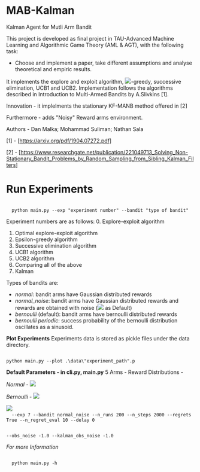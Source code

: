 # MAB-Kalman
Kalman Agent for Mutli Arm Bandit

This project is developed as final project in TAU-Advanced Machine Learning and Algorithmic Game Theory (AML & AGT),
with the following task:
- Choose and implement a paper, take different assumptions and analyse theoretical and empiric results.

It implements the explore and exploit algorithm, <img src="https://render.githubusercontent.com/render/math?math=$\epsilon$">-greedy, successive elimination, UCB1 and UCB2. 
Implementation follows the algorithms described in Introduction to Multi-Armed Bandits by A.Slivkins [1].

Innovation - 
it implelments the stationary KF-MANB method offered in [2]

Furthermore - adds "Noisy" Reward arms environment.

Authors - 
Dan Malka;
Mohammad Suliman;
Nathan Sala

[1] - [https://arxiv.org/pdf/1904.07272.pdf]

[2] - [https://www.researchgate.net/publication/221049713_Solving_Non-Stationary_Bandit_Problems_by_Random_Sampling_from_Sibling_Kalman_Filters]

# Run Experiments
<code>
  python main.py --exp "experiment number" --bandit "type of bandit"  
</code>
  
Experiment numbers are as follows: 
  0. Explore-exploit algorithm
  1. Optimal explore-exploit algorithm
  2. Epsilon-greedy algorithm
  3. Successive elimination algorithm
  4. UCB1 algorithm
  5. UCB2 algorithm
  6. Comparing all of the above
  7. Kalman

Types of bandits are:
- *normal*: bandit arms have Gaussian distributed rewards
- *normal_noise*: bandit arms have Gaussian distributed rewards and rewards are obtained with noise (<img src="https://render.githubusercontent.com/render/math?math=$\sigma^2_{obs} = 3.0$"> as Default)
- *bernoulli* (default): bandit arms have bernoulli distributed rewards
- *bernoulli periodic*: success probability of the bernoulli distribution oscillates as a sinusoid.

**Plot Experiments**
Experiments data is stored as pickle files under the data directory.

<code>
python main.py --plot .\data\"experiment_path".p
</code>


**Default Parameters - in cli.py, main.py**
5 Arms - 
Reward Distributions - 

*Normal* - <img src="https://render.githubusercontent.com/render/math?math=$\mu_i = [0.0, 0.1, 0.2, 0.3, 0.4] \quad \sigma^2_i = [3.0, 2.4, 1.8, 1.2, 0.6]$">

*Bernoulli* - <img src="https://render.githubusercontent.com/render/math?math=$P_i = [0.4, 0.45, 0.5, 0.55, 0.6] $">

<img src="https://render.githubusercontent.com/render/math?math=$\sigma^2_{obs} = 3.0$"> 

<code>
  --exp 7 --bandit normal_noise --n_runs 200 --n_steps 2000 --regrets True --n_regret_eval 10 --delay 0
  
  --obs_noise -1.0 --kalman_obs_noise -1.0
</code>

*For more Information*

<code>
  python main.py -h
</code>
  
